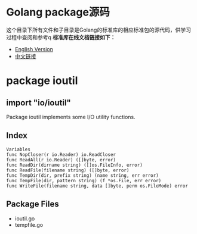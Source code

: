 # Golang package源码
这个目录下所有文件和子目录是Golang的标准库的相应标准包的源代码，供学习过程中查阅和参考q 
**标准库在线文档链接如下：**  
- [English Version](https://godoc.org/)
- [中文链接](http://docscn.studygolang.com/pkg/)
  
# package ioutil
## import "io/ioutil"  
Package ioutil implements some I/O utility functions.

## Index
```
Variables
func NopCloser(r io.Reader) io.ReadCloser  
func ReadAll(r io.Reader) ([]byte, error)  
func ReadDir(dirname string) ([]os.FileInfo, error)  
func ReadFile(filename string) ([]byte, error)  
func TempDir(dir, prefix string) (name string, err error)  
func TempFile(dir, pattern string) (f *os.File, err error)  
func WriteFile(filename string, data []byte, perm os.FileMode) error  
```
## Package Files
- ioutil.go
- tempfile.go
  